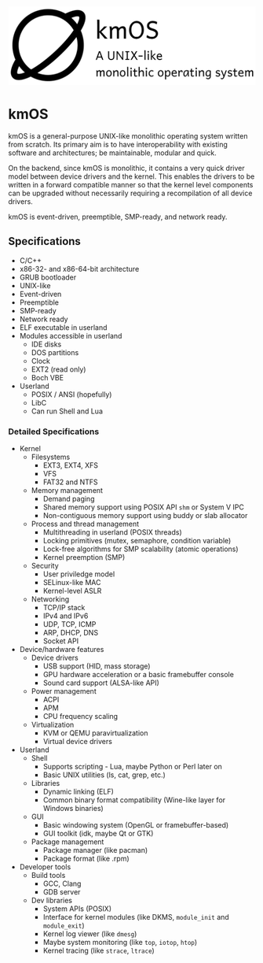 <p align="center">
  <!--<b>Some Links:</b><br>
  <a href="#">Link 1</a> |
  <a href="#">Link 2</a> |
  <a href="#">Link 3</a>
  <br><br>-->
  <img src="https://raw.githubusercontent.com/kkmonlee/kmOS/master/media/kmos.png">
</p>

# kmOS

kmOS is a general-purpose UNIX-like monolithic operating system written from scratch. Its primary aim is to have interoperability with existing software and architectures; be maintainable, modular and quick.

On the backend, since kmOS is monolithic, it contains a very quick driver model between device drivers and the kernel. This enables the drivers to be written in a forward compatible manner so that the kernel level components can be upgraded without necessarily requiring a recompilation of all device drivers.

kmOS is event-driven, preemptible, SMP-ready, and network ready.

## Specifications

- C/C++
- x86-32- and x86-64-bit architecture
- GRUB bootloader
- UNIX-like
- Event-driven
- Preemptible
- SMP-ready
- Network ready
- ELF executable in userland
- Modules accessible in userland
  - IDE disks
  - DOS partitions
  - Clock
  - EXT2 (read only)
  - Boch VBE
- Userland
  - POSIX / ANSI (hopefully)
  - LibC
  - Can run Shell and Lua

### Detailed Specifications

- Kernel
  - Filesystems
    - EXT3, EXT4, XFS
    - VFS
    - FAT32 and NTFS
  - Memory management
    - Demand paging
    - Shared memory support using POSIX API `shm` or System V IPC
    - Non-contiguous memory support using buddy or slab allocator
  - Process and thread management
    - Multithreading in userland (POSIX threads)
    - Locking primitives (mutex, semaphore, condition variable)
    - Lock-free algorithms for SMP scalability (atomic operations)
    - Kernel preemption (SMP)
  - Security
    - User priviledge model
    - SELinux-like MAC
    - Kernel-level ASLR
  - Networking
    - TCP/IP stack
    - IPv4 and IPv6
    - UDP, TCP, ICMP
    - ARP, DHCP, DNS
    - Socket API
- Device/hardware features
  - Device drivers
    - USB support (HID, mass storage)
    - GPU hardware acceleration or a basic framebuffer console
    - Sound card support (ALSA-like API)
  - Power management
    - ACPI
    - APM
    - CPU frequency scaling
  - Virtualization
    - KVM or QEMU paravirtualization
    - Virtual device drivers
- Userland
  - Shell
    - Supports scripting - Lua, maybe Python or Perl later on
    - Basic UNIX utilities (ls, cat, grep, etc.)
  - Libraries
    - Dynamic linking (ELF)
    - Common binary format compatibility (Wine-like layer for Windows binaries)
  - GUI
    - Basic windowing system (OpenGL or framebuffer-based)
    - GUI toolkit (idk, maybe Qt or GTK)
  - Package management
    - Package manager (like pacman)
    - Package format (like .rpm)
- Developer tools
  - Build tools
    - GCC, Clang
    - GDB server
  - Dev libraries
    - System APIs (POSIX)
    - Interface for kernel modules (like DKMS, `module_init` and `module_exit`)
    - Kernel log viewer (like `dmesg`)
    - Maybe system monitoring (like `top`, `iotop`, `htop`)
    - Kernel tracing (like `strace`, `ltrace`)
